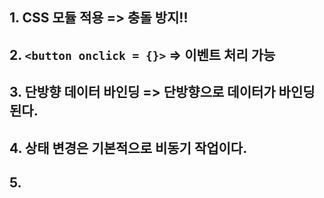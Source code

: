 ## 1. CSS 모듈 적용 => 충돌 방지!!

## 2. `<button onclick = {}>` => 이벤트 처리 가능

## 3. 단방향 데이터 바인딩 => 단방향으로 데이터가 바인딩 된다.

## 4. 상태 변경은 기본적으로 비동기 작업이다.

## 5. 
